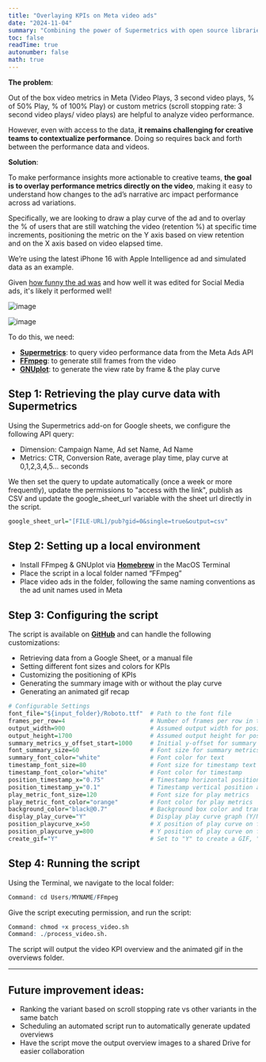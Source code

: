 ```yaml
---
title: "Overlaying KPIs on Meta video ads"
date: "2024-11-04"
summary: "Combining the power of Supermetrics with open source libraries to overlay KPIs on video frames"
toc: false
readTime: true
autonumber: false
math: true
---
```

**The problem**:

Out of the box video metrics in Meta (Video Plays, 3 second video plays, % of 50% Play, % of 100% Play) or custom metrics (scroll stopping rate: 3 second video plays/ video plays) are helpful to analyze video performance.

However, even with access to the data, **it remains challenging for creative teams to contextualize performance**. Doing so requires back and forth between the performance data and videos.

**Solution**:

To make performance insights more actionable to creative teams, **the goal is to overlay performance metrics directly on the video**, making it easy to understand how changes to the ad’s narrative arc impact performance across ad variations.

Specifically, we are looking to draw a play curve of the ad and to overlay the % of users that are still watching the video (retention %) at specific time increments, positioning the metric on the Y axis based on view retention and on the X axis based on video elapsed time.

We’re using the latest iPhone 16 with Apple Intelligence ad and simulated data as an example.

Given [how funny the ad was](https://www.youtube.com/watch?v=3m0MoYKwVTM&t) and how well it was edited for Social Media ads, it's likely it performed well!

![image](/notes/images/AppleAd_Metrics2.jpg)

![image](/notes/images/AppleAd_Metrics3.jpg)

To do this, we need:
- **[Supermetrics](https://www.supermetrics.com)**: to query video performance data from the Meta Ads API
- **[FFmpeg](https://www.ffmpeg.org/)**: to generate still frames from the video
- **[GNUplot](http://www.gnuplot.info/)**: to generate the view rate by frame & the play curve


## Step 1: Retrieving the play curve data with Supermetrics

Using the Supermetrics add-on for Google sheets, we configure the following API query:
- Dimension:  Campaign Name, Ad set Name, Ad Name
- Metrics: CTR, Conversion Rate, average play time, play curve at 0,1,2,3,4,5... seconds

We then set the query to update automatically (once a week or more frequently), update the permissions to "access with the link", publish as CSV and update the google_sheet_url variable with the sheet url directly in the script.

```r
google_sheet_url="[FILE-URL]/pub?gid=0&single=true&output=csv"
```

## Step 2: Setting up a local environment

- Install FFmpeg & GNUplot via **[Homebrew](https://brew.sh/)** in the MacOS Terminal
- Place the script in a local folder named “FFmpeg”
- Place video ads in the folder, following the same naming conventions as the ad unit names used in Meta

## Step 3: Configuring the script

The script is available on **[GitHub](https://github.com/louisbel/tools.git)**  and can handle the following customizations:



- Retrieving data from a Google Sheet, or a manual file
- Setting different font sizes and colors for KPIs
- Customizing the positioning of KPIs
- Generating the summary image with or without the play curve
- Generating an animated gif recap

```r
# Configurable Settings
font_file="${input_folder}/Roboto.ttf"  # Path to the font file
frames_per_row=4                        # Number of frames per row in the final montage
output_width=900                        # Assumed output width for positioning
output_height=1700                      # Assumed output height for positioning
summary_metrics_y_offset_start=1000     # Initial y-offset for summary metrics
font_summary_size=60                    # Font size for summary metrics
summary_font_color="white"              # Font color for text
timestamp_font_size=80                  # Font size for timestamp text
timestamp_font_color="white"            # Font color for timestamp
position_timestamp_x="0.75"             # Timestamp horizontal position as a percentage of width
position_timestamp_y="0.1"              # Timestamp vertical position as a percentage of height
play_metric_font_size=120               # Font size for play metrics
play_metric_font_color="orange"         # Font color for play metrics
background_color="black@0.7"            # Background box color and transparency for all metrics and text
display_play_curve="Y"                  # Display play curve graph (Y/N)
position_playcurve_x=50                 # X position of play curve on first frame
position_playcurve_y=800                # Y position of play curve on first frame
create_gif="Y"                          # Set to "Y" to create a GIF, "N" to skip GIF creation
```

## Step 4: Running the script

Using the Terminal, we navigate to the local folder:
```r
Command: cd Users/MYNAME/FFmpeg
```

Give the script executing permission, and run the script:
```r
Command: chmod +x process_video.sh
Command: ./process_video.sh.
```

The script will output the video KPI overview and the animated gif in the overviews folder.


---

## Future improvement ideas:

- Ranking the variant based on scroll stopping rate vs other variants in the same batch
- Scheduling an automated script run to automatically generate updated overviews
- Have the script move the output overview images to a shared Drive for easier collaboration



